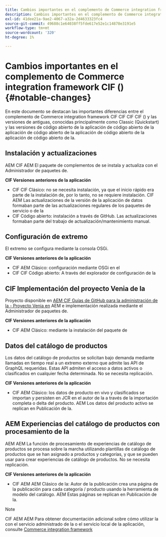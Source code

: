 ```yaml
---
title: Cambios importantes en el complemento de Commerce integration framework CIF ()
description: Cambios importantes en el complemento de Commerce integration framework CIF CIF () en comparación con las versiones anteriores de la versión de la versión de la.
exl-id: 41dee21a-9ae2-4067-a32a-2d4633323fc4
source-git-commit: 49688c1e64038ff5fde617e52e1c14878e3191e5
workflow-type: tm+mt
source-wordcount: '320'
ht-degree: 1%

---
```


# Cambios importantes en el complemento de Commerce integration framework CIF (){#notable-changes}

En este documento se destacan las importantes diferencias entre el complemento de Commerce integration framework CIF CIF CIF CIF () y las versiones de antiguas, conocidas principalmente como Classic (Quickstart) y las versiones de código abierto de la aplicación de código abierto de la aplicación de código abierto de la aplicación de código abierto de la aplicación de código abierto de la.

## Instalación y actualizaciones

AEM CIF AEM El paquete de complementos de se instala y actualiza con el Administrador de paquetes de.

**CIF Versiones anteriores de la aplicación**

* CIF CIF Clásico: no se necesita instalación, ya que el inicio rápido era parte de la instalación de, por lo tanto, no se requiere instalación. CIF AEM Las actualizaciones de la versión de la aplicación de datos formaban parte de las actualizaciones regulares de los paquetes de servicio o de la
* CIF Código abierto: instalación a través de GitHub. Las actualizaciones formaban parte del trabajo de actualización/mantenimiento manual.

## Configuración de extremo

El extremo se configura mediante la consola OSGi.

**CIF Versiones anteriores de la aplicación**

* CIF AEM Clásico: configuración mediante OSGi en el
* CIF CIF Código abierto: A través del explorador de configuración de la

## CIF Implementación del proyecto Venia de la

Proyecto disponible en [AEM CIF Guías de GitHub para la administración de la - Proyecto Venia en](https://github.com/adobe/aem-cif-guides-venia) AEM e implementación realizada mediante el Administrador de paquetes de.

**CIF Versiones anteriores de la aplicación**

* CIF AEM Clásico: mediante la instalación del paquete de

## Datos del catálogo de productos

Los datos del catálogo de productos se solicitan bajo demanda mediante llamadas en tiempo real a un extremo externo que admite las API de GraphQL requeridas. Estas API admiten el acceso a datos activos o clasificados en cualquier fecha determinada. No se necesita replicación.

**CIF Versiones anteriores de la aplicación**

* CIF AEM Clásico: los datos de producto en vivo y clasificados se importan y persisten en JCR en el autor de la a través de la importación completa o delta del producto. AEM Los datos del producto activo se replican en Publicación de la.

## AEM Experiencias del catálogo de productos con procesamiento de la

AEM AEM La función de procesamiento de experiencias de catálogo de productos se procesa sobre la marcha utilizando plantillas de catálogo de productos que se han asignado a productos y categorías, y que se pueden usar para crear experiencias de catálogo de productos. No se necesita replicación.

**CIF Versiones anteriores de la aplicación**

* CIF AEM AEM Clásico de la: Autor de la publicación crea una página de la publicación para cada categoría / producto usando la herramienta de modelo del catálogo. AEM Estas páginas se replican en Publicación de la.

>[!NOTE]
>
>CIF AEM AEM Para obtener documentación adicional sobre cómo utilizar la con el servicio administrado de la o el servicio local de la aplicación, consulte [Commerce integration framework](https://www.adobe.io/apis/experiencecloud/commerce-integration-framework/getting-started.html)
